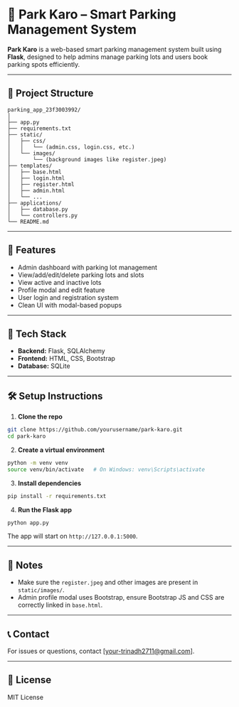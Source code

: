 # 🚗 Park Karo – Smart Parking Management System

**Park Karo** is a web-based smart parking management system built using **Flask**, designed to help admins manage parking lots and users book parking spots efficiently.

---

## 📁 Project Structure

```
parking_app_23f3003992/
│
├── app.py
├── requirements.txt
├── static/
│   ├── css/
│   │   └── (admin.css, login.css, etc.)
│   └── images/
│       └── (background images like register.jpeg)
├── templates/
│   ├── base.html
│   ├── login.html
│   ├── register.html
│   ├── admin.html
│   └── ...
├── applications/
│   ├── database.py
│   └── controllers.py
└── README.md
```

---

## 🚀 Features

- Admin dashboard with parking lot management
- View/add/edit/delete parking lots and slots
- View active and inactive lots
- Profile modal and edit feature
- User login and registration system
- Clean UI with modal-based popups

---

## 🧰 Tech Stack

- **Backend:** Flask, SQLAlchemy
- **Frontend:** HTML, CSS, Bootstrap
- **Database:** SQLite

---

## 🛠️ Setup Instructions

1. **Clone the repo**

```bash
git clone https://github.com/yourusername/park-karo.git
cd park-karo
```

2. **Create a virtual environment**

```bash
python -m venv venv
source venv/bin/activate   # On Windows: venv\Scripts\activate
```

3. **Install dependencies**

```bash
pip install -r requirements.txt
```

4. **Run the Flask app**

```bash
python app.py
```

The app will start on `http://127.0.0.1:5000`.

---


## 📌 Notes

- Make sure the `register.jpeg` and other images are present in `static/images/`.
- Admin profile modal uses Bootstrap, ensure Bootstrap JS and CSS are correctly linked in `base.html`.

---

## 📞 Contact

For issues or questions, contact [your-trinadh2711@gmail.com].

---

## 📄 License

MIT License
